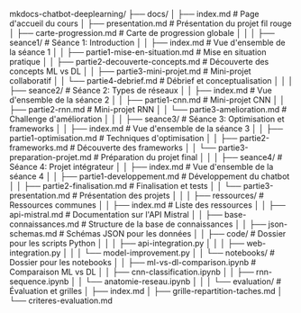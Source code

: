 mkdocs-chatbot-deeplearning/
├── docs/
│   ├── index.md                          # Page d'accueil du cours
│   ├── presentation.md                   # Présentation du projet fil rouge
│   ├── carte-progression.md              # Carte de progression globale
│   │
│   ├── seance1/                          # Séance 1: Introduction
│   │   ├── index.md                      # Vue d'ensemble de la séance 1
│   │   ├── partie1-mise-en-situation.md  # Mise en situation pratique
│   │   ├── partie2-decouverte-concepts.md # Découverte des concepts ML vs DL
│   │   ├── partie3-mini-projet.md        # Mini-projet collaboratif
│   │   └── partie4-debrief.md            # Débrief et conceptualisation
│   │
│   ├── seance2/                          # Séance 2: Types de réseaux
│   │   ├── index.md                      # Vue d'ensemble de la séance 2
│   │   ├── partie1-cnn.md                # Mini-projet CNN
│   │   ├── partie2-rnn.md                # Mini-projet RNN
│   │   └── partie3-amelioration.md       # Challenge d'amélioration
│   │
│   ├── seance3/                          # Séance 3: Optimisation et frameworks
│   │   ├── index.md                      # Vue d'ensemble de la séance 3
│   │   ├── partie1-optimisation.md       # Techniques d'optimisation
│   │   ├── partie2-frameworks.md         # Découverte des frameworks
│   │   └── partie3-preparation-projet.md # Préparation du projet final
│   │
│   ├── seance4/                          # Séance 4: Projet intégrateur
│   │   ├── index.md                      # Vue d'ensemble de la séance 4
│   │   ├── partie1-developpement.md      # Développement du chatbot
│   │   ├── partie2-finalisation.md       # Finalisation et tests
│   │   └── partie3-presentation.md       # Présentation des projets
│   │
│   ├── ressources/                       # Ressources communes
│   │   ├── index.md                      # Liste des ressources
│   │   ├── api-mistral.md                # Documentation sur l'API Mistral
│   │   ├── base-connaissances.md         # Structure de la base de connaissances
│   │   ├── json-schemas.md               # Schémas JSON pour les données
│   │   ├── code/                         # Dossier pour les scripts Python
│   │   │   ├── api-integration.py
│   │   │   ├── web-integration.py
│   │   │   └── model-improvement.py
│   │   └── notebooks/                    # Dossier pour les notebooks
│   │       ├── ml-vs-dl-comparison.ipynb # Comparaison ML vs DL
│   │       ├── cnn-classification.ipynb
│   │       ├── rnn-sequence.ipynb
│   │       └── anatomie-reseau.ipynb
│   │
│   └── evaluation/                       # Évaluation et grilles
│       ├── index.md
│       ├── grille-repartition-taches.md
│       └── criteres-evaluation.md